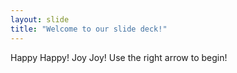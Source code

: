 ```yaml
---
layout: slide
title: "Welcome to our slide deck!"
---
```

Happy Happy! Joy Joy!
Use the right arrow to begin!
